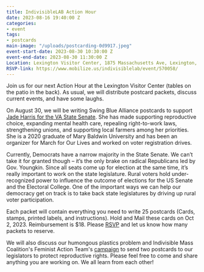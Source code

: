 ```yaml
---
title: IndivisibleLAB Action Hour
date: 2023-08-16 19:40:00 Z
categories:
- event
tags:
- postcards
main-image: "/uploads/postcarding-0d9917.jpeg"
event-start-date: 2023-08-30 10:30:00 Z
event-end-date: 2023-08-30 11:30:00 Z
Location: Lexington Visitor Center, 1875 Massachusetts Ave, Lexington, MA
RSVP-link: https://www.mobilize.us/indivisiblelab/event/570058/
---
```


Join us for our next Action Hour at the Lexington Visitor Center (tables on the patio in the back). As usual, we will distribute postcard packets, discuss current events, and have some laughs.

On August 30, we will be writing Swing Blue Alliance postcards to support [Jade Harris for the VA State Senate](https://www.jadeharrisva.com/). She has made supporting reproductive choice, expanding mental health care, repealing right-to-work laws, strengthening unions, and supporting local farmers among her priorities. She is a 2020 graduate of Mary Baldwin University and has been an organizer for March for Our Lives and worked on voter registration drives.

Currently, Democrats have a narrow majority in the State Senate. We can’t take it for granted though – it’s the only brake on radical Republicans led by Gov. Youngkin. Since all seats come up for election at the same time, it’s really important to work on the state legislature. Rural voters hold under-recognized power to influence the outcome of elections for the US Senate and the Electoral College. One of the important ways we can help our democracy get on track is to take back state legislatures by driving up rural voter participation.

Each packet will contain everything you need to write 25 postcards (Cards, stamps, printed labels, and instructions). Hold and Mail these cards on Oct 2, 2023. Reimbursement is $18. Please [RSVP](https://www.mobilize.us/indivisiblelab/event/570058/) and let us know how many packets to reserve.

We will also discuss our humongous plastics problem and Indivisible Mass Coalition's Feminist Action Team's [campaign](https://docs.google.com/document/d/1rUPSQ5I9AS-Umcg5P3N-EcUxoCCK2JeIFlNhJJ4dx6w/edit?usp=sharing) to send two postcards to our legislators to protect reproductive rights. Please feel free to come and share anything you are working on. We all learn from each other!